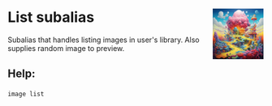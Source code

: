 <h1>List subalias<img align="right" src="../../Data/canvas.png" width="100px"></h1>

Subalias that handles listing images in user's library. Also supplies random image to preview.

## Help:
`image list`